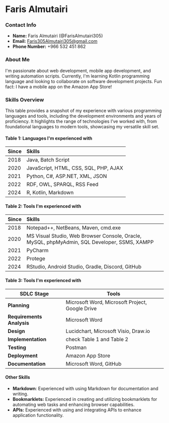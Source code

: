 # Faris Almutairi

### Contact Info
- **Name:** Faris Almutairi (@FarisAlmutairi305)
- **Email:** Faris305Almutairi305@gmail.com
- **Phone Number:** +966 532 451 862

### About Me
I'm passionate about web development, mobile app development, and writing automation scripts. Currently, I'm learning Kotlin programming language and looking to collaborate on software development projects. Fun fact: I have a mobile app on the Amazon App Store!

<!---
FarisAlmutairi305/FarisAlmutairi305 is a ✨ special ✨ repository because its `README.md` (this file) appears on your GitHub profile.
You can click the Preview link to take a look at your changes.
--->

### Skills Overview

This table provides a snapshot of my experience with various programming languages and tools, including the development environments and years of proficiency. It highlights the range of technologies I’ve worked with, from foundational languages to modern tools, showcasing my versatile skill set.

#### Table 1: Languages I'm experienced with
| Since | Skills                                |
| :---- | :------------------------------------ |
| 2018  | Java, Batch Script                    |
| 2020  | JavaScript, HTML, CSS, SQL, PHP, AJAX |
| 2021  | Python, C#, ASP.NET, XML, JSON        |
| 2022  | RDF, OWL, SPARQL, RSS Feed            |
| 2024  | R, Kotlin, Markdown                   |

#### Table 2: Tools I'm experienced with
| Since | Skills                                |
| :---- | :------------------------------------ |
| 2018  | Notepad++, NetBeans, Maven, cmd.exe |
| 2020  | MS Visual Studio, Web Browser Console, Oracle, MySQL, phpMyAdmin, SQL Developer, SSMS, XAMPP |
| 2021  | PyCharm |
| 2022  | Protege |
| 2024  | RStudio, Android Studio, Gradle, Discord, GitHub |

#### Table 3: Tools I'm experienced with
| SDLC Stage                | Tools                                       |
| ------------------------- | ------------------------------------------- |
| **Planning**              | Microsoft Word, Microsoft Project, Google Drive |
| **Requirements Analysis** | Microsoft Word |
| **Design**                | Lucidchart, Microsoft Visio, Draw.io  |
| **Implementation**        | check Table 1 and Table 2 |
| **Testing**               | Postman |
| **Deployment**            | Amazon App Store |
| **Documentation**         | Microsoft Word, GitHub |

<!--- | **Maintenance**     |       | --->

#### Other Skills
- **Markdown**: Experienced with using Markdown for documentation and writing.
- **Bookmarklets:** Experienced in creating and utilizing bookmarklets for automating web tasks and enhancing browser capabilities.
- **APIs:** Experienced with using and integrating APIs to enhance application functionality.
